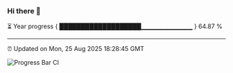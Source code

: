 ### Hi there 👋

⏳ Year progress { ███████████████████▁▁▁▁▁▁▁▁▁▁▁ } 64.87 %

---

⏰ Updated on Mon, 25 Aug 2025 18:28:45 GMT

![Progress Bar CI](https://github.com/liununu/liununu/workflows/Progress%20Bar%20CI/badge.svg)
